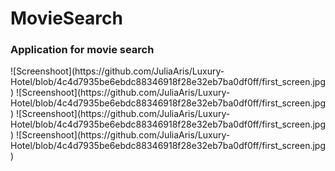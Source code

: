 <h1>MovieSearch</h1>
<h3>Application for movie search</h3>
![Screenshoot](https://github.com/JuliaAris/Luxury-Hotel/blob/4c4d7935be6ebdc88346918f28e32eb7ba0df0ff/first_screen.jpg)
![Screenshoot](https://github.com/JuliaAris/Luxury-Hotel/blob/4c4d7935be6ebdc88346918f28e32eb7ba0df0ff/first_screen.jpg)
![Screenshoot](https://github.com/JuliaAris/Luxury-Hotel/blob/4c4d7935be6ebdc88346918f28e32eb7ba0df0ff/first_screen.jpg)
![Screenshoot](https://github.com/JuliaAris/Luxury-Hotel/blob/4c4d7935be6ebdc88346918f28e32eb7ba0df0ff/first_screen.jpg)
